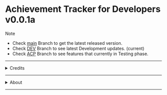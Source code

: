 
# Achievement Tracker for Developers v0.0.1a

> [!NOTE]
> - Check [main](https://github.com/Ege-BULUT/AchievementTrackerForDevelopers/tree/main) Branch to get the latest released version.
> - Check [DEV](https://github.com/Ege-BULUT/AchievementTrackerForDevelopers/tree/DEV) Branch to see latest Development updates. (current)
> - Check [ACP](https://github.com/Ege-BULUT/AchievementTrackerForDevelopers/tree/ACP) Branch to see features that currently in Testing phase.

__________
<details>

<summary>Credits</summary>

### Authors:

* Ege BULUT - [GitHub](https://github.com/Ege-BULUT) | [LinkedIn](https://linkedin.com/in/EgeBULUT) | [Bento](https://bento.me/ege-bulut)

</details>

_______

<details>
<summary>About</summary>

### Project Description:

<p> This project is aims to create a platform that provides a well designed performance & achievement tracking solution 
for the developers. The platform should provide some generic features such as:
</p>
<ol>
<li>Tracking progress of the ongoing projects</li>
<li>Tracking the number of finished/ongoing/abandoned/planned projects.</li>
<li>Tracking the number of solved/unsolved LeetCode problems.</li>
<li>Tracking the number of solved/unsolved HackerRank problems.</li>
<li>And other unplanned future tracking features.</li>
</ol>

### Current Progress of the Project:
- [x] Project Planning
  - [x] Frontend planning & UI Decisions
  - [x] Backend Planning & features
  - [x] Possible future updates
  - [ ] (optional) Technical Research
  - [ ] (optional) Market Research 
- [ ] Basic UI designs & frontend part
  - [ ] Streamlit implementation
  - [ ] Multi-Page structure
  - [ ] Custom Components
  - [ ] Profile Page that shows achievements, trophies and progresses
  - [ ] Login / Sign up feature for future updates (making this project online)
- [ ] Basic backend side developments
  - [ ] Progress adding/removing/editing feature
  - [ ] Save Files : import / export progress using save files
  - [ ] Achievement system : Some generic Trophies for some cases / milestones 
  - [ ] Database implementation for future updates (making this project online)
</details>

_______________